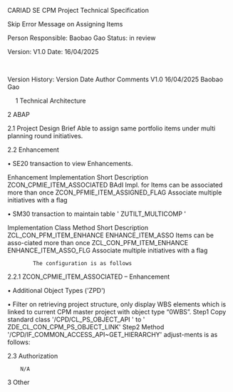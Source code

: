 CARIAD SE CPM Project
Technical Specification 



Skip Error Message on Assigning Items 










Person Responsible:	Baobao Gao
Status:	in review

Version:	V1.0
Date:	16/04/2025
	
	
	
 

Version History:
Version	Date	Author	Comments
V1.0	16/04/2025	Baobao Gao	
			
			



 
1  Technical Architecture


2  ABAP

2.1  Project Design Brief
             Able to assign same portfolio items under multi planning round initiatives.

2.2  Enhancement
                  
•	SE20 transaction to view Enhancements.
         
Enhancement Implementation	Short Description
ZCON_CPMIE_ITEM_ASSOCIATED	BAdI Impl. for Items can be associated more than once
ZCON_PFMIE_ITEM_ASSIGNED_FLAG	Associate multiple initiatives with a flag

•	SM30 transaction to maintain table ' ZUTILT_MULTICOMP '
       
Implementation Class	Method	Short Description
ZCL_CON_PFM_ITEM_ENHANCE	ENHANCE_ITEM_ASSO	Items can be asso-ciated more than once
ZCL_CON_PFM_ITEM_ENHANCE	ENHANCE_ITEM_ASSO_FLG	Associate multiple initiatives with a flag
           
            The configuration is as follows
             
2.2.1 ZCON_CPMIE_ITEM_ASSOCIATED – Enhancement

•	Additional Object Types ('ZPD')
 
•	Filter on retrieving project structure, only display WBS elements which is linked to current CPM master project with object type “0WBS”.
Step1 Copy standard class '/CPD/CL_PS_OBJECT_API ' to ' ZDE_CL_CON_CPM_PS_OBJECT_LINK'
Step2 Method '/CPD/IF_COMMON_ACCESS_API~GET_HIERARCHY' adjust-ments is as follows:

 
2.3  Authorization

        N/A
3  Other 

